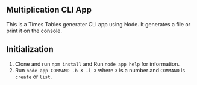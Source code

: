 ## Multiplication CLI App

This is a Times Tables generater CLI app using Node. It generates a file or print it on the console.

## Initialization

1. Clone and run `npm install` and Run `node app help` for information.
2. Run `node app COMMAND -b X -l X` where `X` is a number and `COMMAND` is `create` or `list`.
